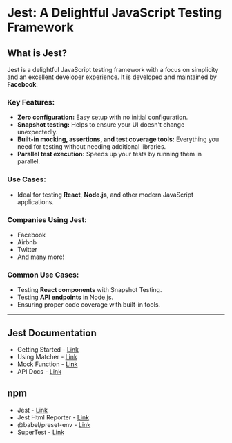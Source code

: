 # Jest: A Delightful JavaScript Testing Framework

## What is Jest?

Jest is a delightful JavaScript testing framework with a focus on simplicity and an excellent developer experience. It is developed and maintained by **Facebook**.

### Key Features:
- **Zero configuration:** Easy setup with no initial configuration.
- **Snapshot testing:** Helps to ensure your UI doesn't change unexpectedly.
- **Built-in mocking, assertions, and test coverage tools:** Everything you need for testing without needing additional libraries.
- **Parallel test execution:** Speeds up your tests by running them in parallel.

### Use Cases:
- Ideal for testing **React**, **Node.js**, and other modern JavaScript applications.

### Companies Using Jest:
- Facebook
- Airbnb
- Twitter
- And many more!

### Common Use Cases:
- Testing **React components** with Snapshot Testing.
- Testing **API endpoints** in Node.js.
- Ensuring proper code coverage with built-in tools.

---

## Jest Documentation

- Getting Started - [Link](https://jestjs.io/docs/getting-started/)
- Using Matcher - [Link](https://jestjs.io/docs/using-matchers/)
- Mock Function - [Link](https://jestjs.io/docs/mock-functions#mocking-modules)
- API Docs - [Link](https://jestjs.io/docs/api/)

## npm
- Jest - [Link](https://www.npmjs.com/package/jest/)
- Jest Html Reporter - [Link](https://www.npmjs.com/package/jest-html-reporter/)
- @babel/preset-env - [Link](https://www.npmjs.com/package/@babel/preset-env/)
- SuperTest - [Link](https://www.npmjs.com/package/supertest/)
